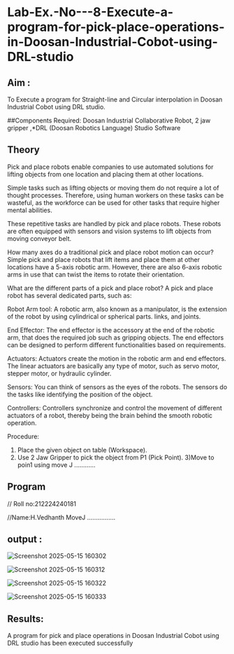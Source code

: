 # Lab-Ex.-No---8-Execute-a-program-for-pick-place-operations-in-Doosan-Industrial-Cobot-using-DRL-studio
## Aim :
To Execute a program for Straight-line and Circular interpolation in Doosan Industrial Cobot using DRL studio.

##Components Required: Doosan Industrial Collaborative Robot, 2 jaw gripper ,*DRL (Doosan Robotics Language) Studio Software


## Theory 
Pick and place robots enable companies to use automated solutions for lifting objects from one location and placing them at other locations.

Simple tasks such as lifting objects or moving them do not require a lot of thought processes. Therefore, using human workers on these tasks can be wasteful, as the workforce can be used for other tasks that require higher mental abilities.

These repetitive tasks are handled by pick and place robots. These robots are often equipped with sensors and vision systems to lift objects from moving conveyor belt.

How many axes do a traditional pick and place robot motion can occur?
Simple pick and place robots that lift items and place them at other locations have a 5-axis robotic arm. However, there are also 6-axis robotic arms in use that can twist the items to rotate their orientation.

What are the different parts of a pick and place robot?
A pick and place robot has several dedicated parts, such as:

Robot Arm tool: A robotic arm, also known as a manipulator, is the extension of the robot by using cylindrical or spherical parts. links, and joints.

End Effector: The end effector is the accessory at the end of the robotic arm, that does the required job such as gripping objects. The end effectors can be designed to perform different functionalities based on requirements.

Actuators: Actuators create the motion in the robotic arm and end effectors. The linear actuators are basically any type of motor, such as servo motor, stepper motor, or hydraulic cylinder.

Sensors: You can think of sensors as the eyes of the robots. The sensors do the tasks like identifying the position of the object.

Controllers: Controllers synchronize and control the movement of different actuators of a robot, thereby being the brain behind the smooth robotic operation.



Procedure:


1) Place the given object on table (Workspace).
2) Use 2 Jaw Gripper to pick the object from P1 (Pick Point). 
3)Move to poin1 using move J
............


## Program 
// Roll no:212224240181

//Name:H.Vedhanth
MoveJ ................

## output : 

![Screenshot 2025-05-15 160302](https://github.com/user-attachments/assets/55900502-b553-4056-aff2-64e96cfc742a)

![Screenshot 2025-05-15 160312](https://github.com/user-attachments/assets/13f1eaf1-22a5-4419-8d15-ff055238e8c7)

![Screenshot 2025-05-15 160322](https://github.com/user-attachments/assets/17dbd073-642a-401f-8afe-d034ed4784ef)

![Screenshot 2025-05-15 160333](https://github.com/user-attachments/assets/b5892fc0-a13d-45a6-b895-23b2917ae2b1)


## Results: 

A program for pick and place operations in Doosan Industrial Cobot using DRL studio has been executed successfully





